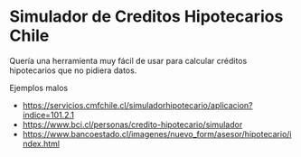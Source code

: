 # Simulador de Creditos Hipotecarios Chile

Quería una herramienta muy fácil de usar para calcular créditos hipotecarios que no pidiera datos.

Ejemplos malos
- https://servicios.cmfchile.cl/simuladorhipotecario/aplicacion?indice=101.2.1
- https://www.bci.cl/personas/credito-hipotecario/simulador
- https://www.bancoestado.cl/imagenes/nuevo_form/asesor/hipotecario/index.html
